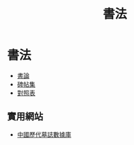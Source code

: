 ﻿---
title: '書法'
---
# 書法
* [書論](./書論)  
* [碑帖集](./碑帖集/)
* [對照表](./對照表)

## 實用網站
* [中國歷代墓誌數據庫](http://csid.zju.edu.cn/tomb)
  